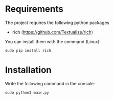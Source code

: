 # Requirements

The project requires the following python packages
- rich (https://github.com/Textualize/rich)

You can install them with the command (Linux):

    sudo pip install rich 

# Installation

Write the following command in the console:

    sudo python3 main.py